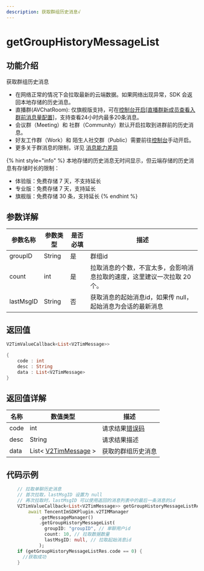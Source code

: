 ```yaml
---
description: 获取群组历史消息√
---
```


# getGroupHistoryMessageList

## 功能介绍

获取群组历史消息

* 在网络正常的情况下会拉取最新的云端数据。如果网络出现异常，SDK 会返回本地存储的历史消息。
* 直播群(AVChatRoom): 仅旗舰版支持，可在[控制台开启\[直播群新成员查看入群前消息量配置\]](https://console.cloud.tencent.com/im/login-message)，支持查看24小时内最多20条消息。
* 会议群（Meeting）和 社群（Community）默认开启拉取到进群前的历史消息。
* 好友工作群（Work）和 陌生人社交群（Public）需要前往[控制台](https://console.cloud.tencent.com/im/qun-setting)手动开启。
* 更多关于群消息的限制，详见 [消息能力差异](https://cloud.tencent.com/document/product/269/1502#.E6.B6.88.E6.81.AF.E8.83.BD.E5.8A.9B.E5.B7.AE.E5.BC.82)

{% hint style="info" %}
本地存储的历史消息无时间显示，但云端存储的历史消息有存储时长的限制：

* 体验版：免费存储 7 天，不支持延长
* 专业版：免费存储 7 天，支持延长
* 旗舰版：免费存储 30 条，支持延长
{% endhint %}

## 参数详解

| 参数名称      | 参数类型   | 是否必填 | 描述                                     |
| --------- | ------ | ---- | -------------------------------------- |
| groupID   | String | 是    |  群组id                                  |
| count     | int    | 是    | 拉取消息的个数，不宜太多，会影响消息拉取的速度，这里建议一次拉取 20 个。 |
| lastMsgID | String | 否    | 获取消息的起始消息id，如果传 null，起始消息为会话的最新消息      |

## 返回值

```dart
V2TimValueCallback<List<V2TimMessage>>

{
    code : int
    desc : String
    data : List<V2TimMessage>
}
```

## 返回值详解

| 名称   | 数值类型                                                             | 描述                                                             |
| ---- | ---------------------------------------------------------------- | -------------------------------------------------------------- |
| code | int                                                              | 请求结果[错误码](https://cloud.tencent.com/document/product/269/1671) |
| desc | String                                                           | 请求结果描述                                                         |
| data | List< [V2TimMessage](../guan-jian-lei/message/v2timmessage.md) > | 获取的群组历史消息                                                      |

## 代码示例  &#x20;

```dart
    // 拉取单聊历史消息
    // 首次拉取，lastMsgID 设置为 null
    // 再次拉取时，lastMsgID 可以使用返回的消息列表中的最后一条消息的id
    V2TimValueCallback<List<V2TimMessage>> getGroupHistoryMessageListRes =
        await TencentImSDKPlugin.v2TIMManager
            .getMessageManager()
            .getGroupHistoryMessageList(
              groupID: "groupID", // 单聊用户id
              count: 10, // 拉取数据数量
              lastMsgID: null, // 拉取起始消息id
            );
    if (getGroupHistoryMessageListRes.code == 0) {
      //获取成功
    }
```
